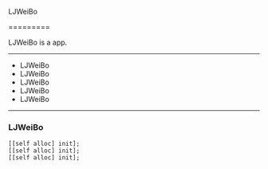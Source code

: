 LJWeiBo

=========

LJWeiBo is a app.

------------------

* LJWeiBo
 * LJWeiBo
 * LJWeiBo
  * LJWeiBo
  * LJWeiBo
  
-------------------

### LJWeiBo

    [[self alloc] init];
    [[self alloc] init];
    [[self alloc] init];
